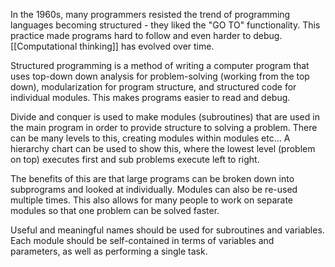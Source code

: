 
In the 1960s, many programmers resisted the trend of programming languages becoming structured - they liked the "GO TO" functionality. This practice made programs hard to follow and even harder to debug. [[Computational thinking]] has evolved over time.

Structured programming is a method of writing a computer program that uses top-down down analysis for problem-solving (working from the top down), modularization for program structure, and structured code for individual modules. This makes programs easier to read and debug.

Divide and conquer is used to make modules (subroutines) that are used in the main program in order to provide structure to solving a problem. There can be many levels to this, creating modules within modules etc… A hierarchy chart can be used to show this, where the lowest level (problem on top) executes first and sub problems execute left to right.

The benefits of this are that large programs can be broken down into subprograms and looked at individually. Modules can also be re-used multiple times. This also allows for many people to work on separate modules so that one problem can be solved faster.

Useful and meaningful names should be used for subroutines and variables. Each module should be self-contained in terms of variables and parameters, as well as performing a single task.


